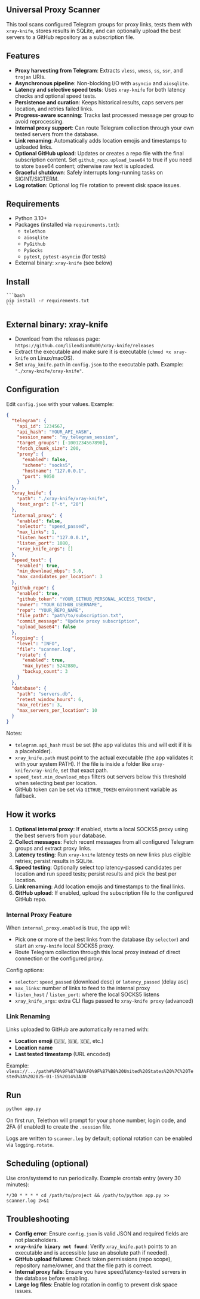 ## Universal Proxy Scanner

This tool scans configured Telegram groups for proxy links, tests them with `xray-knife`, stores results in SQLite, and can optionally upload the best servers to a GitHub repository as a subscription file.

## Features

- **Proxy harvesting from Telegram**: Extracts `vless`, `vmess`, `ss`, `ssr`, and `trojan` URIs.
- **Asynchronous pipeline**: Non-blocking I/O with `asyncio` and `aiosqlite`.
- **Latency and selective speed tests**: Uses `xray-knife` for both latency checks and optional speed tests.
- **Persistence and curation**: Keeps historical results, caps servers per location, and retries failed links.
- **Progress-aware scanning**: Tracks last processed message per group to avoid reprocessing.
- **Internal proxy support**: Can route Telegram collection through your own tested servers from the database.
- **Link renaming**: Automatically adds location emojis and timestamps to uploaded links.
- **Optional GitHub upload**: Updates or creates a repo file with the final subscription content. Set `github_repo.upload_base64` to true if you need to store base64 content; otherwise raw text is uploaded.
- **Graceful shutdown**: Safely interrupts long-running tasks on SIGINT/SIGTERM.
- **Log rotation**: Optional log file rotation to prevent disk space issues.

## Requirements

- Python 3.10+
- Packages (installed via `requirements.txt`):
  - `telethon`
  - `aiosqlite`
  - `PyGithub`
  - `PySocks`
  - `pytest`, `pytest-asyncio` (for tests)
- External binary: `xray-knife` (see below)

## Install

    ```bash
    pip install -r requirements.txt
    ```

## External binary: xray-knife

- Download from the releases page: `https://github.com/lilendian0x00/xray-knife/releases`
- Extract the executable and make sure it is executable (`chmod +x xray-knife` on Linux/macOS).
- Set `xray_knife.path` in `config.json` to the executable path. Example: `"./xray-knife/xray-knife"`.

## Configuration

Edit `config.json` with your values. Example:

```json
{
  "telegram": {
    "api_id": 1234567,
    "api_hash": "YOUR_API_HASH",
    "session_name": "my_telegram_session",
    "target_groups": [-1001234567890],
    "fetch_chunk_size": 200,
    "proxy": {
      "enabled": false,
      "scheme": "socks5",
      "hostname": "127.0.0.1",
      "port": 9050
    }
  },
  "xray_knife": {
    "path": "./xray-knife/xray-knife",
    "test_args": ["-t", "20"]
  },
  "internal_proxy": {
    "enabled": false,
    "selector": "speed_passed",
    "max_links": 1,
    "listen_host": "127.0.0.1",
    "listen_port": 1080,
    "xray_knife_args": []
  },
  "speed_test": {
    "enabled": true,
    "min_download_mbps": 5.0,
    "max_candidates_per_location": 3
  },
  "github_repo": {
    "enabled": true,
    "github_token": "YOUR_GITHUB_PERSONAL_ACCESS_TOKEN",
    "owner": "YOUR_GITHUB_USERNAME",
    "repo": "YOUR_REPO_NAME",
    "file_path": "path/to/subscription.txt",
    "commit_message": "Update proxy subscription",
    "upload_base64": false
  },
  "logging": {
    "level": "INFO",
    "file": "scanner.log",
    "rotate": {
      "enabled": true,
      "max_bytes": 5242880,
      "backup_count": 3
    }
  },
  "database": {
    "path": "servers.db",
    "retest_window_hours": 6,
    "max_retries": 3,
    "max_servers_per_location": 10
  }
}
```

Notes:
- `telegram.api_hash` must be set (the app validates this and will exit if it is a placeholder).
- `xray_knife.path` must point to the actual executable (the app validates it with your system PATH). If the file is inside a folder like `xray-knife/xray-knife`, set that exact path.
- `speed_test.min_download_mbps` filters out servers below this threshold when selecting best per location.
- GitHub token can be set via `GITHUB_TOKEN` environment variable as fallback.

## How it works

1. **Optional internal proxy**: If enabled, starts a local SOCKS5 proxy using the best servers from your database.
2. **Collect messages**: Fetch recent messages from all configured Telegram groups and extract proxy links.
3. **Latency testing**: Run `xray-knife` latency tests on new links plus eligible retries; persist results in SQLite.
4. **Speed testing**: Optionally select top latency-passed candidates per location and run speed tests; persist results and pick the best per location.
5. **Link renaming**: Add location emojis and timestamps to the final links.
6. **GitHub upload**: If enabled, upload the subscription file to the configured GitHub repo.

### Internal Proxy Feature

When `internal_proxy.enabled` is true, the app will:
- Pick one or more of the best links from the database (by `selector`) and start an `xray-knife` local SOCKS5 proxy.
- Route Telegram collection through this local proxy instead of direct connection or the configured proxy.

Config options:
- `selector`: `speed_passed` (download desc) or `latency_passed` (delay asc)
- `max_links`: number of links to feed to the internal proxy
- `listen_host` / `listen_port`: where the local SOCKS5 listens
- `xray_knife_args`: extra CLI flags passed to `xray-knife proxy` (advanced)

### Link Renaming

Links uploaded to GitHub are automatically renamed with:
- **Location emoji** (🇺🇸, 🇬🇧, 🇩🇪, etc.)
- **Location name**
- **Last tested timestamp** (URL encoded)

Example: `vless://.../path#%F0%9F%87%BA%F0%9F%87%B8%20United%20States%20%7C%20Tested%3A%202025-01-15%2014%3A30`

## Run

```bash
python app.py
```

On first run, Telethon will prompt for your phone number, login code, and 2FA (if enabled) to create the `.session` file.

Logs are written to `scanner.log` by default; optional rotation can be enabled via `logging.rotate`.

## Scheduling (optional)

Use cron/systemd to run periodically. Example crontab entry (every 30 minutes):

```cron
*/30 * * * * cd /path/to/project && /path/to/python app.py >> scanner.log 2>&1
```

## Troubleshooting

- **Config error**: Ensure `config.json` is valid JSON and required fields are not placeholders.
- **`xray-knife binary not found`**: Verify `xray_knife.path` points to an executable and is accessible (use an absolute path if needed).
- **GitHub upload failures**: Check token permissions (repo scope), repository name/owner, and that the file path is correct.
- **Internal proxy fails**: Ensure you have speed/latency-tested servers in the database before enabling.
- **Large log files**: Enable log rotation in config to prevent disk space issues.

